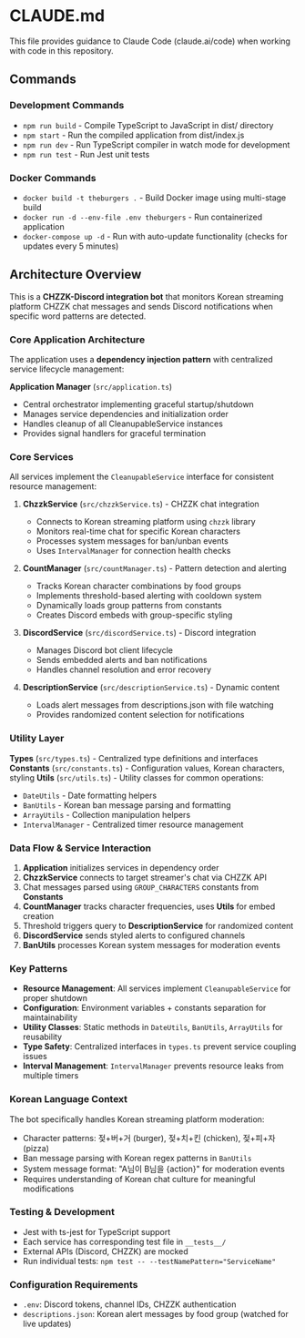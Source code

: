 # CLAUDE.md

This file provides guidance to Claude Code (claude.ai/code) when working with code in this repository.

## Commands

### Development Commands
- `npm run build` - Compile TypeScript to JavaScript in dist/ directory
- `npm start` - Run the compiled application from dist/index.js
- `npm run dev` - Run TypeScript compiler in watch mode for development
- `npm run test` - Run Jest unit tests

### Docker Commands
- `docker build -t theburgers .` - Build Docker image using multi-stage build
- `docker run -d --env-file .env theburgers` - Run containerized application
- `docker-compose up -d` - Run with auto-update functionality (checks for updates every 5 minutes)

## Architecture Overview

This is a **CHZZK-Discord integration bot** that monitors Korean streaming platform CHZZK chat messages and sends Discord notifications when specific word patterns are detected.

### Core Application Architecture
The application uses a **dependency injection pattern** with centralized service lifecycle management:

**Application Manager** (`src/application.ts`)
- Central orchestrator implementing graceful startup/shutdown
- Manages service dependencies and initialization order
- Handles cleanup of all CleanupableService instances
- Provides signal handlers for graceful termination

### Core Services
All services implement the `CleanupableService` interface for consistent resource management:

1. **ChzzkService** (`src/chzzkService.ts`) - CHZZK chat integration
   - Connects to Korean streaming platform using `chzzk` library
   - Monitors real-time chat for specific Korean characters
   - Processes system messages for ban/unban events
   - Uses `IntervalManager` for connection health checks

2. **CountManager** (`src/countManager.ts`) - Pattern detection and alerting
   - Tracks Korean character combinations by food groups
   - Implements threshold-based alerting with cooldown system
   - Dynamically loads group patterns from constants
   - Creates Discord embeds with group-specific styling

3. **DiscordService** (`src/discordService.ts`) - Discord integration
   - Manages Discord bot client lifecycle
   - Sends embedded alerts and ban notifications
   - Handles channel resolution and error recovery

4. **DescriptionService** (`src/descriptionService.ts`) - Dynamic content
   - Loads alert messages from descriptions.json with file watching
   - Provides randomized content selection for notifications

### Utility Layer
**Types** (`src/types.ts`) - Centralized type definitions and interfaces
**Constants** (`src/constants.ts`) - Configuration values, Korean characters, styling
**Utils** (`src/utils.ts`) - Utility classes for common operations:
- `DateUtils` - Date formatting helpers
- `BanUtils` - Korean ban message parsing and formatting
- `ArrayUtils` - Collection manipulation helpers  
- `IntervalManager` - Centralized timer resource management

### Data Flow & Service Interaction
1. **Application** initializes services in dependency order
2. **ChzzkService** connects to target streamer's chat via CHZZK API
3. Chat messages parsed using `GROUP_CHARACTERS` constants from **Constants**
4. **CountManager** tracks character frequencies, uses **Utils** for embed creation
5. Threshold triggers query to **DescriptionService** for randomized content
6. **DiscordService** sends styled alerts to configured channels
7. **BanUtils** processes Korean system messages for moderation events

### Key Patterns
- **Resource Management**: All services implement `CleanupableService` for proper shutdown
- **Configuration**: Environment variables + constants separation for maintainability  
- **Utility Classes**: Static methods in `DateUtils`, `BanUtils`, `ArrayUtils` for reusability
- **Type Safety**: Centralized interfaces in `types.ts` prevent service coupling issues
- **Interval Management**: `IntervalManager` prevents resource leaks from multiple timers

### Korean Language Context
The bot specifically handles Korean streaming platform moderation:
- Character patterns: 젖+버+거 (burger), 젖+치+킨 (chicken), 젖+피+자 (pizza)
- Ban message parsing with Korean regex patterns in `BanUtils`
- System message format: "A님이 B님을 {action}" for moderation events
- Requires understanding of Korean chat culture for meaningful modifications

### Testing & Development
- Jest with ts-jest for TypeScript support
- Each service has corresponding test file in `__tests__/`
- External APIs (Discord, CHZZK) are mocked
- Run individual tests: `npm test -- --testNamePattern="ServiceName"`

### Configuration Requirements
- `.env`: Discord tokens, channel IDs, CHZZK authentication
- `descriptions.json`: Korean alert messages by food group (watched for live updates)